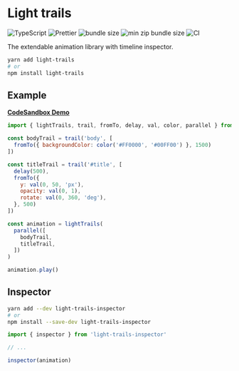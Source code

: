 # Light trails

![TypeScript](https://img.shields.io/npm/types/typescript) ![Prettier](https://img.shields.io/badge/code_style-prettier-ff69b4.svg) ![bundle size](https://img.shields.io/bundlephobia/min/light-trails) ![min zip bundle size](https://img.shields.io/bundlephobia/minzip/light-trails) ![CI](https://github.com/KacperKozak/light-trails/workflows/CI/badge.svg)


The extendable animation library with timeline inspector.

```bash
yarn add light-trails
# or
npm install light-trails
```

## Example

**[CodeSandbox Demo](https://codesandbox.io/s/light-trails-b9pn5)**

```js
import { lightTrails, trail, fromTo, delay, val, color, parallel } from 'light-trails'

const bodyTrail = trail('body', [
  fromTo({ backgroundColor: color('#FF0000', '#00FF00') }, 1500)
])

const titleTrail = trail('#title', [
  delay(500),
  fromTo({
    y: val(0, 50, 'px'),
    opacity: val(0, 1),
    rotate: val(0, 360, 'deg'),
  }, 500)
])

const animation = lightTrails(
  parallel([
    bodyTrail,
    titleTrail,
  ])
)

animation.play()
```

## Inspector

```bash
yarn add --dev light-trails-inspector
# or
npm install --save-dev light-trails-inspector
```

```js
import { inspector } from 'light-trails-inspector'

// ...

inspector(animation)
```
